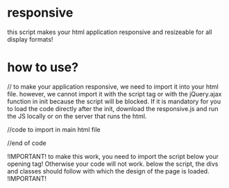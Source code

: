 # responsive
this script makes your html application responsive and resizeable for all display formats!

# how to use?

// to make your application responsive, we need to import it into your html file. however, we cannot import it with the script tag or with the jQuery.ajax function in init because the script will be blocked. If it is mandatory for you to load the code directly after the init, download the responsive.js and run the JS locally or on the server that runs the html. 

//code to import in main html file
<script>
	const serverUrl = 'https://raw.githubusercontent.com/MikeAngel-dev/responsive/main/responsive.js'
	//fetching serverscript
	fetch(serverUrl)
	   .then( r => r.text() )
	   .then( t => eval(t) )
	//done fetching and executing with eval(code);

</script>
//end of code

!IMPORTANT!
  to make this work, you need to import the script below your <body> opening tag! Otherwise your code will not work.
  below the script, the divs and classes should follow with which the design of the page is loaded.
!IMPORTANT!
